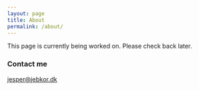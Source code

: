 ```yaml
---
layout: page
title: About
permalink: /about/
---
```


This page is currently being worked on. Please check back later.



### Contact me

[jesper@jebkor.dk](mailto:jesper@jebkor.dk)